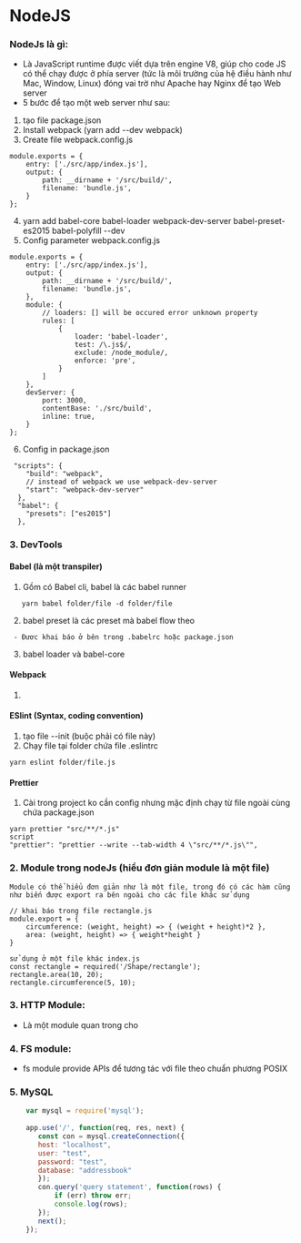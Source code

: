 
# NodeJS
### NodeJs là gì:
* Là JavaScript runtime được viết dựa trên engine V8, giúp cho code JS
có thể chạy được ở phía server (tức là môi trường của hệ điều hành như Mac, Window, Linux)
đóng vai trờ như Apache hay Nginx để tạo Web server
* 5 bước để tạo một web server như sau:
1. tạo file package.json
2. Install webpack (yarn add --dev webpack)
3. Create file webpack.config.js
```
module.exports = {
    entry: ['./src/app/index.js'],
    output: {
        path: __dirname + '/src/build/',
        filename: 'bundle.js',
    }
};
```
4. yarn add babel-core babel-loader webpack-dev-server babel-preset-es2015 babel-polyfill --dev
5. Config parameter webpack.config.js
```
module.exports = {
    entry: ['./src/app/index.js'],
    output: {
        path: __dirname + '/src/build/',
        filename: 'bundle.js',
    },
    module: {
        // loaders: [] will be occured error unknown property
        rules: [
            {
                loader: 'babel-loader',
                test: /\.js$/,
                exclude: /node_module/,
                enforce: 'pre',
            }
        ]
    },
    devServer: {
        port: 3000,
        contentBase: './src/build',
        inline: true,
    }
};
```
6. Config in package.json
```
 "scripts": {
    "build": "webpack",
    // instead of webpack we use webpack-dev-server
    "start": "webpack-dev-server"
  },
  "babel": {
    "presets": ["es2015"]
  },
```

### 3. DevTools
#### Babel (là một transpiler)
1. Gồm có Babel cli, babel là các babel runner
```
   yarn babel folder/file -d folder/file
 ```
   2. babel preset là các preset mà babel flow theo
   ```
    - Đươc khai báo ở bên trong .babelrc hoặc package.json
```
   3. babel loader và babel-core
   
#### Webpack
1.
#### ESlint (Syntax, coding convention)
1. tạo file --init (buộc phải có file này)
2. Chạy file tại folder chứa file .eslintrc
```
yarn eslint folder/file.js
```
#### Prettier
1. Cài trong project ko cần config nhưng mặc định chạy từ file ngoài cùng chứa package.json
```
yarn prettier "src/**/*.js"
script
"prettier": "prettier --write --tab-width 4 \"src/**/*.js\"",
```

### 2. Module trong nodeJs (hiểu đơn giản module là một file)
```
Module có thể hiểu đơn giản như là một file, trong đó có các hàm cũng
như biến được export ra bên ngoài cho các file khác sử dụng

// khai báo trong file rectangle.js
module.export = {
    circumference: (weight, height) => { (weight + height)*2 },
    area: (weight, height) => { weight*height }
}

sử dụng ở một file khác index.js
const rectangle = required('/Shape/rectangle');
rectangle.area(10, 20);
rectangle.circumference(5, 10);
```
### 3. HTTP Module:
 - Là một module quan trong cho
 
 
### 4. FS module:
- fs module provide APIs để tương tác với file theo chuẩn phương POSIX

### 5. MySQL
```javascript
    var mysql = require('mysql');
    
    app.use('/', function(req, res, next) {
       const con = mysql.createConnection({
       host: "localhost",
       user: "test",
       password: "test",
       database: "addressbook"
       });
       con.query('query statement', function(rows) {
           if (err) throw err;
           console.log(rows);
       });
       next();
    });
```
 

